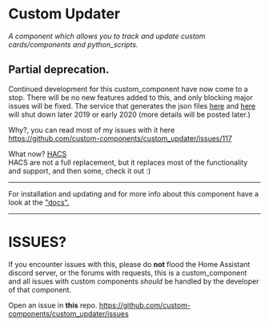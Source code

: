# Custom Updater

_A component which allows you to track and update custom cards/components and python_scripts._ 

## Partial deprecation.

Continued development for this custom_component have now come to a stop.
There will be no new features added to this, and only blocking major issues will be fixed.
The service that generates the json files [here](https://github.com/custom-cards/information/blob/master/repos.json) and [here](https://github.com/custom-components/information/blob/master/repos.json) will shut down later 2019 or early 2020 (more details will be posted later.)

Why?, you can read most of my issues with it here https://github.com/custom-components/custom_updater/issues/117

What now? [HACS](https://github.com/custom-components/hacs)  
HACS are not a full replacement, but it replaces most of the functionality and support, and then some, check it out :)


***

 For installation and updating and for more info about this component have a look at the ["docs".](https://custom-components.github.io/custom_updater/Installation)

***

# ISSUES?

If you encounter issues with this, please do **not** flood the Home Assistant discord server, or the forums with requests, this is a custom_component and all issues with custom components _should_ be handled by the developer of that component.

Open an issue in **this** repo.
https://github.com/custom-components/custom_updater/issues

